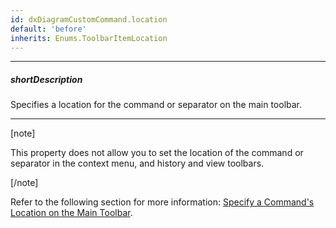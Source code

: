 ```yaml
---
id: dxDiagramCustomCommand.location
default: 'before'
inherits: Enums.ToolbarItemLocation
---
```

---
##### shortDescription
Specifies a location for the command or separator on the main toolbar.

---
[note]

This property does not allow you to set the location of the command or separator in the context menu, and history and view toolbars.

[/note]

Refer to the following section for more information: [Specify a Command's Location on the Main Toolbar](/concepts/05%20UI%20Components/Diagram/50%20How%20To/20%20Customize%20the%20Diagram%20Component/15%20Specify%20a%20Command's%20Location%20on%20the%20Main%20Toolbar.md '/Documentation/Guide/UI_Components/Diagram/How_To/#Customize_the_Diagram_Component/Specify_a_Commands_Location_on_the_Main_Toolbar').
